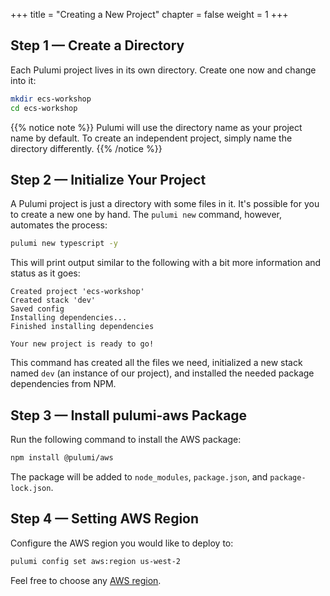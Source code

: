 +++
title = "Creating a New Project"
chapter = false
weight = 1
+++

## Step 1 &mdash; Create a Directory

Each Pulumi project lives in its own directory. Create one now and change into it:

```bash
mkdir ecs-workshop
cd ecs-workshop
```

{{% notice note %}}
Pulumi will use the directory name as your project name by default. To create an independent project, simply name the directory differently.
{{% /notice %}}

## Step 2 &mdash; Initialize Your Project

A Pulumi project is just a directory with some files in it. It's possible for you to create a new one by hand. The `pulumi new` command, however, automates the process:

```bash
pulumi new typescript -y
```

This will print output similar to the following with a bit more information and status as it goes:

```
Created project 'ecs-workshop'
Created stack 'dev'
Saved config
Installing dependencies...
Finished installing dependencies

Your new project is ready to go!
```

This command has created all the files we need, initialized a new stack named `dev` (an instance of our project), and installed the needed package dependencies from NPM.

## Step 3 &mdash; Install pulumi-aws Package

Run the following command to install the AWS package:

```bash
npm install @pulumi/aws
```

The package will be added to `node_modules`, `package.json`, and `package-lock.json`.

## Step 4 &mdash; Setting AWS Region

Configure the AWS region you would like to deploy to:

```bash
pulumi config set aws:region us-west-2
```

Feel free to choose any [AWS region](https://docs.aws.amazon.com/AWSEC2/latest/UserGuide/using-regions-availability-zones.html#concepts-available-regions).

